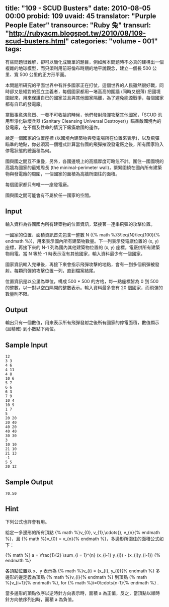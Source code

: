 title: "109 - SCUD Busters"
date: 2010-08-05 00:00
probid: 109
uvaid: 45
translator: "Purple People Eater"
transource: "Ruby 兔"
transurl: "http://rubyacm.blogspot.tw/2010/08/109-scud-busters.html"
categories: "volume - 001"
tags:
---

有些問題很難解，卻可以簡化成簡單的題目，例如解本問題時不必真的建構出一個複雜的地球模型，而只須利用前哥倫布時期的地平說觀念，建立一個長 500 公里、寬 500 公里的正方形平面。

本問題所研究的平面世界中有許多國家正在打仗，這個世界的人民雖然很好戰，同時卻又是絕對的孤立主義者，每個國家都用一堵高高的圍牆 (同時又很薄) 把國境圍起來，用來保護自已的國家並且與其他國家隔離，為了避免能源戰爭，每個國家都有自已的發電廠。

當戰事愈演愈烈、一發不可收拾的時候，他們發射飛彈攻擊其他國家，「SCUD 汎用型淨化破壞兵器 (Sanitary Cleansing Universal Destroyer)」瞄準敵國境內的發電廠，在不傷及性命的情況下癱瘓敵國的運作。

給定一個國家的位置座標 (以國境內建築物與發電場所在位置來表示)，以及飛彈瞄準的地點，你必須寫一個程式計算當各國的飛彈摧毀發電廠之後，所有國家陷入停電狀態的總面積為何。

國與國之間互不重疊，另外，各國邊境上的高牆厚度可略忽不計。圍住一國國境的高牆為國家的最短周長 (the minimal-perimeter wall)，緊緊圍繞在國內所有建築物與發電廠的周圍，一個國家的面積為高牆所圍往的面積。

每個國家都只有唯一一座發電廠。

國與國之間可能會有不屬於任一國家的空間。

<!-- more -->

## Input ##

輸入資料為各國國內所有建築物的位置資訊，緊接著一連串飛彈的攻擊位置。

一國家的位置、面積資訊首先包含一整數 N ({% math %}3\leq{N}\leq{100}{% endmath %})，用來表示國內所有建築物數量。下一列表示發電廠位置的 (x, y) 座標，再接下來的 N-1 列為國內其他建築物位置的 (x, y) 座標。電廠供所有建築物用電。當 N 等於 -1 時表示沒有其他國家，輸入資料最少有一個國家。

國家資訊輸入完畢後，再接下來會指示飛彈攻擊的地點，會有一到多個飛彈被發射。每顆飛彈的攻擊位置一列，直到檔案結尾。

位置資訊是以公里為單位，構成 500 \* 500 的方格，每一點座標皆為 0 到 500 的整數，以一對以空白隔開的整數表示。輸入資料最多會有 20 個國家，而飛彈的數量則不限。

## Output ##

輸出只有一個數值，用來表示所有飛彈發射之後所有國家的停電面積，數值顯示 (且精確) 到小數點下兩位。

## Sample Input ##

	12
	3 3
	4 6
	4 11
	4 8
	10 6
	5 7
	6 6
	6 3
	7 9
	10 4
	10 9
	1 7
	5
	20 20
	20 40
	40 20
	40 40
	30 30
	3
	10 10
	21 10
	21 13
	-1
	5 5
	20 12

## Sample Output ##

	70.50

## Hint ##

下列公式也許會有用。

給定一多邊形的所有頂點 {% math %}v_{0}, v_{1},\cdots{}, v_{n}{% endmath %}，且 {% math %}v_{0} = v_{n}{% endmath %}，多邊形所圍住的面積公式如下：

{% math %}
a = \frac{1}{2} \sum_{i = 1}^{n} (x_{i-1} y_{i}) - (x_{i}y_{i-1})
{% endmath %}

各頂點位置以 x、y 表示為 {% math %}v_{i} = (x_{i}, y_{i}){% endmath %} 多邊形的邊定義為頂點 {% math %}v_{i}{% endmath %} 到頂點 {% math %}v_{i+1}{% endmath %}, for {% math %}i=0\cdots{n-1}{% endmath %} .

當多邊形的頂點依序以逆時針方向表示時，面積 a 為正值，反之，當頂點以順時針方向依序列出時，面積 a 為負值。